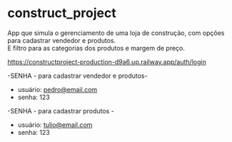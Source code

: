 # construct_project

App que simula o gerenciamento de uma loja de construção, com opções para cadastrar vendedor e  produtos.</br>
E filtro para as categorias dos produtos e margem de preço.

https://constructproject-production-d9a6.up.railway.app/auth/login

-SENHA - para cadastrar vendedor e produtos- 
- usuário: pedro@email.com
- senha: 123

-SENHA - para cadastrar produtos - 
- usuário: tulio@email.com
- senha: 123


